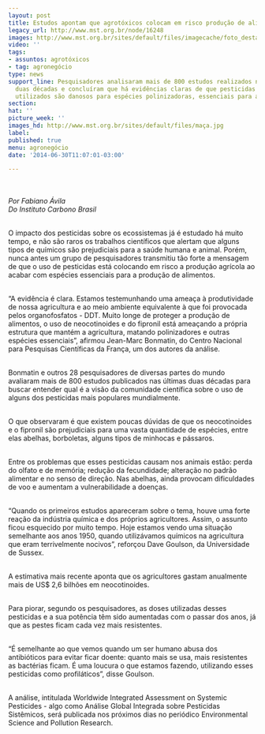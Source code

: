 ```yaml
---
layout: post
title: Estudos apontam que agrotóxicos colocam em risco produção de alimentos
legacy_url: http://www.mst.org.br/node/16248
images: http://www.mst.org.br/sites/default/files/imagecache/foto_destaque/maça.jpg
video: ''
tags:
- assuntos: agrotóxicos
- tag: agronegócio
type: news
support_line: Pesquisadores analisaram mais de 800 estudos realizados nas últimas
  duas décadas e concluíram que há evidências claras de que pesticidas amplamente
  utilizados são danosos para espécies polinizadoras, essenciais para a agricultura.
section: 
hat: ''
picture_week: ''
images_hd: http://www.mst.org.br/sites/default/files/maça.jpg
label: 
published: true
menu: agronegócio
date: '2014-06-30T11:07:01-03:00'

---
```

<p><br><br><em>Por Fabiano Ávila<br>Do Instituto Carbono Brasil</em></p><p><br>O impacto dos pesticidas sobre os ecossistemas já é estudado há muito tempo, e não são raros os trabalhos científicos que alertam que alguns tipos de químicos são prejudiciais para a saúde humana e animal. Porém, nunca antes um grupo de pesquisadores transmitiu tão forte a mensagem de que o uso de pesticidas está colocando em risco a produção agrícola ao acabar com espécies essenciais para a produção de alimentos.</p><p><br>“A evidência é clara. Estamos testemunhando uma ameaça à produtividade de nossa agricultura e ao meio ambiente equivalente à que foi provocada pelos organofosfatos - DDT. Muito longe de proteger a produção de alimentos, o uso de neocotinoides e do fipronil está ameaçando a própria estrutura que mantém a agricultura, matando polinizadores e outras espécies essenciais”, afirmou Jean-Marc Bonmatin, do Centro Nacional para Pesquisas Científicas da França, um dos autores da análise.</p><p><br>Bonmatin e outros 28 pesquisadores de diversas partes do mundo avaliaram mais de 800 estudos publicados nas últimas duas décadas para buscar entender qual é a visão da comunidade científica sobre o uso de alguns dos pesticidas mais populares mundialmente.</p><p><br>O que observaram é que existem poucas dúvidas de que os neocotinoides e o fipronil são prejudiciais para uma vasta quantidade de espécies, entre elas abelhas, borboletas, alguns tipos de minhocas e pássaros.</p><p><br>Entre os problemas que esses pesticidas causam nos animais estão: perda do olfato e de memória; redução da fecundidade; alteração no padrão alimentar e no senso de direção. Nas abelhas, ainda provocam dificuldades de voo e aumentam a vulnerabilidade a doenças.</p><p><br>“Quando os primeiros estudos apareceram sobre o tema, houve uma forte reação da indústria química e dos próprios agricultores. Assim, o assunto ficou esquecido por muito tempo. Hoje estamos vendo uma situação semelhante aos anos 1950, quando utilizávamos químicos na agricultura que eram terrivelmente nocivos”, reforçou Dave Goulson, da Universidade de Sussex.</p><p><br>A estimativa mais recente aponta que os agricultores gastam anualmente mais de US$ 2,6 bilhões em neocotinoides.</p><p><br>Para piorar, segundo os pesquisadores, as doses utilizadas desses pesticidas e a sua potência têm sido aumentadas com o passar dos anos, já que as pestes ficam cada vez mais resistentes.</p><p><br>“É semelhante ao que vemos quando um ser humano abusa dos antibióticos para evitar ficar doente: quanto mais se usa, mais resistentes as bactérias ficam. É uma loucura o que estamos fazendo, utilizando esses pesticidas como profiláticos”, disse Goulson.</p><p><br>A análise, intitulada Worldwide Integrated Assessment on Systemic Pesticides - algo como Análise Global Integrada sobre Pesticidas Sistêmicos, será publicada nos próximos dias no periódico Environmental Science and Pollution Research.</p><p>&nbsp;</p>
